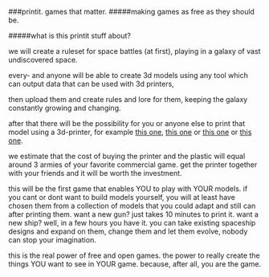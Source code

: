 ###printit. games that matter.
#####making games as free as they should be.

#####what is this printit stuff about?

we will create a ruleset for space battles (at first), 
playing in a galaxy of vast undiscovered space.

every- and anyone will be able to create 3d models using any tool which can output data that can be used with 3d printers,

then upload them and create rules and lore for them,
keeping the galaxy constantly growing and changing.

after that there will be the possibility for you or anyone else
to print that model using a 3d-printer, for example [this one](http://store.makerbot.com/replicator2.html), [this one](http://cubify.com/cube/) or [this one](https://grrf.de/de/catalog/3d-drucker-protos-x400/grrf-protos-x400) or [this one](http://cb-printer.com/en/shop/3d-printer-cb-printer-com/).

we estimate that the cost of buying the printer and the plastic will equal around 3 armies of your favorite commercial game.
get the printer together with your friends and it will be worth the investment.

this will be the first game that enables YOU to play with YOUR models.
if you cant or dont want to build models yourself,
you will at least have chosen them from a collection of models that you could adapt and still can after printing them.
want a new gun? just takes 10 minutes to print it.
want a new ship? well, in a few hours you have it.
you can take existing spaceship designs and expand on them, change them and let them evolve,
nobody can stop your imagination.

this is the real power of free and open games.
the power to really create the things YOU want to see in YOUR game.
because, after all, you are the game.
